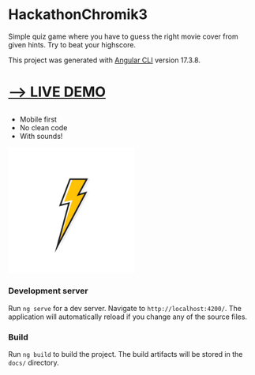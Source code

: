 # HackathonChromik3

Simple quiz game where you have to guess the right movie cover from given hints.
Try to beat your highscore.

This project was generated with [Angular CLI](https://github.com/angular/angular-cli) version 17.3.8.

<h1><a href="https://leon-bor.github.io/ht-chromik-3/" target="_blank">--> LIVE DEMO</a></h1>

##

- Mobile first
- No clean code
- With sounds!

<img src="https://raw.githubusercontent.com/Leon-Bor/ht-chromik-3/main/src/assets/screen-3.jpg" width="256"/>

### Development server

Run `ng serve` for a dev server. Navigate to `http://localhost:4200/`. The application will automatically reload if you change any of the source files.

### Build

Run `ng build` to build the project. The build artifacts will be stored in the `docs/` directory.
